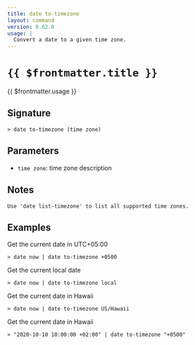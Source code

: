 ```yaml
---
title: date to-timezone
layout: command
version: 0.62.0
usage: |
  Convert a date to a given time zone.
---
```


# `{{ $frontmatter.title }}`

<div style='white-space: pre-wrap;'>{{ $frontmatter.usage }}</div>

## Signature

```> date to-timezone (time zone)```

## Parameters

 -  `time zone`: time zone description

## Notes
```text
Use 'date list-timezone' to list all supported time zones.
```
## Examples

Get the current date in UTC+05:00
```shell
> date now | date to-timezone +0500
```

Get the current local date
```shell
> date now | date to-timezone local
```

Get the current date in Hawaii
```shell
> date now | date to-timezone US/Hawaii
```

Get the current date in Hawaii
```shell
> "2020-10-10 10:00:00 +02:00" | date to-timezone "+0500"
```
